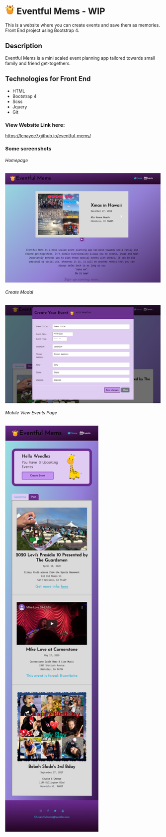 # <img src="https://github.com/lenayee7/eventful-mems/blob/master/dist/img/giraffe-face-art.png" width="30" /> Eventful Mems - WIP
This is a website where you can create events and save them as memories.
Front End project using Bootstrap 4.

## Description
Eventful Mems is a mini scaled event planning app tailored towards small family and friend get-togethers.

## Technologies for Front End
* HTML
* Bootstrap 4
* Scss
* Jquery
* Git

### View Website Link here: 
https://lenayee7.github.io/eventful-mems/

### Some screenshots

###### Homepage
<img src="https://github.com/lenayee7/eventful-mems/blob/master/img/homepage-2.png" width="500" />

###### Create Modal
<img src="https://github.com/lenayee7/eventful-mems/blob/master/img/create-modal-2.png" width="500" />

###### Mobile View Events Page
<img src="https://github.com/lenayee7/eventful-mems/blob/master/img/mobile-events-page.png" width="300" />
